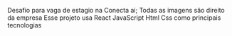 Desafio para vaga de estagio na Conecta ai;
Todas as imagens são direito da empresa
Esse projeto usa
React
JavaScript
Html
Css
como principais tecnologias
